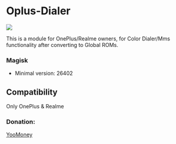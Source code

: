 # Oplus-Dialer
<a href="https://t.me/OnePlus_11_12_13"><img src="https://img.shields.io/badge/Telegram-Channel-blue?longCache=true&style=flat"></a>

This is a module for OnePlus/Realme owners, for Color Dialer/Mms functionality after converting to Global ROMs.

### Magisk

+ Minimal version: 26402

## Compatibility
Only OnePlus & Realme

### Donation:
[YooMoney](https://yoomoney.ru/to/4100117733642486)
